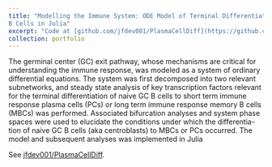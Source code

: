```yaml
---
title: "Modelling the Immune System: ODE Model of Terminal Differentiation of
B Cells in Julia"
excerpt: "Code at [github.com/jfdev001/PlasmaCellDiff](https://github.com/jfdev001/PlasmaCellDiff).<br/><img src='/images/plasma_cell_diff_white_bg.png'>"
collection: portfolio
---
```


The germinal center (GC) exit pathway, whose mechanisms are
critical for understanding the immune response, was modeled as a system of ordinary 
differential equations. The system was first decomposed into two relevant subnetworks,
and steady state analysis of key transcription factors relevant for the terminal 
differentiation of naive GC B cells to short term immune response plasma cells 
(PCs) or long term
immune response memory B cells (MBCs) was performed. Associated bifurcation analyses
and system phase spaces were used to elucidate the conditions under which the differentia-
tion of naive GC B cells (aka centroblasts) to MBCs or PCs occurred. The model and 
subsequent analyses was implemented in Julia

See [jfdev001/PlasmaCellDiff](https://github.com/jfdev001/PlasmaCellDiff).
